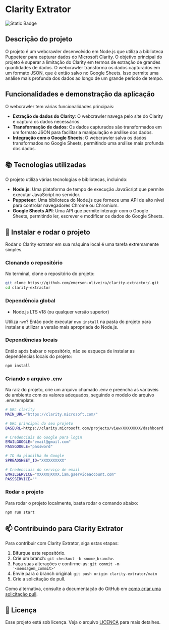 # Clarity Extrator

![Static Badge](https://img.shields.io/badge/Node.js-marker?label=18.19.0)

## Descrição do projeto

O projeto é um webcrawler desenvolvido em Node.js que utiliza a biblioteca Puppeteer para capturar dados do Microsoft Clarity. O objetivo principal do projeto é superar a limitação do Clarity em termos de extração de grandes quantidades de dados. O webcrawler transforma os dados capturados em um formato JSON, que é então salvo no Google Sheets. Isso permite uma análise mais profunda dos dados ao longo de um grande período de tempo.

## Funcionalidades e demonstração da aplicação

O webcrawler tem várias funcionalidades principais:

- **Extração de dados do Clarity**: O webcrawler navega pelo site do Clarity e captura os dados necessários.
- **Transformação de dados**: Os dados capturados são transformados em um formato JSON para facilitar a manipulação e análise dos dados.
- **Integração com o Google Sheets**: O webcrawler salva os dados transformados no Google Sheets, permitindo uma análise mais profunda dos dados.


## :books: Tecnologias utilizadas

O projeto utiliza várias tecnologias e bibliotecas, incluindo:

- **Node.js**: Uma plataforma de tempo de execução JavaScript que permite executar JavaScript no servidor.
- **Puppeteer**: Uma biblioteca do Node.js que fornece uma API de alto nível para controlar navegadores Chrome ou Chromium.
- **Google Sheets API**: Uma API que permite interagir com o Google Sheets, permitindo ler, escrever e modificar os dados do Google Sheets.



## 🚀 Instalar e rodar o projeto

Rodar o Clarity extrator em sua máquina local é uma tarefa extremamente simples.

### Clonando o repositório

No terminal, clone o repositório do projeto:

```bash
git clone https://github.com/emerson-oliveira/clarity-extractor/.git
cd clarity-extractor
```

### Dependência global

- Node.js LTS v18 (ou qualquer versão superior)

Utiliza `nvm`? Então pode executar `nvm install` na pasta do projeto para instalar e utilizar a versão mais apropriada do Node.js.

### Dependências locais

Então após baixar o repositório, não se esqueça de instalar as dependências locais do projeto:

```bash
npm install
```

### Criando o arquivo .env

Na raiz do projeto, crie um arquivo chamado .env e preencha as variáveis de ambiente com os valores adequados, seguindo o modelo do arquivo .env.template:

```bash
# URL clarity
MAIN_URL="https://clarity.microsoft.com/"

# URL principal do seu projeto
BASEURL=https://clarity.microsoft.com/projects/view/XXXXXXXX/dashboard

# Credenciais do Google para login
EMAILGOOGLE="email@gmail.com"
PASSGOOGLE="password"

# ID da planilha do Google
SPREADSHEET_ID="XXXXXXXXXX"

# Credenciais do serviço de email
EMAILSERVICE="XXXXX@XXXX.iam.gserviceaccount.com"
PASSSERVICE=""


```

### Rodar o projeto

Para rodar o projeto localmente, basta rodar o comando abaixo:

```bash
npm run start

```

## 📫 Contribuindo para Clarity Extrator

Para contribuir com Clarity Extrator, siga estas etapas:

1. Bifurque este repositório.
2. Crie um branch: `git checkout -b <nome_branch>`.
3. Faça suas alterações e confirme-as: `git commit -m '<mensagem_commit>'`
4. Envie para o branch original: `git push origin clarity-extrator/main`
5. Crie a solicitação de pull.

Como alternativa, consulte a documentação do GitHub em [como criar uma solicitação pull](https://docs.github.com/pt/pull-requests/collaborating-with-pull-requests/proposing-changes-to-your-work-with-pull-requests/creating-a-pull-request).



## 📝 Licença

Esse projeto está sob licença. Veja o arquivo [LICENÇA](LICENSE.md) para mais detalhes.


